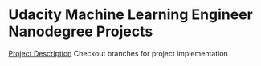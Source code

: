 # Udacity Machine Learning Engineer Nanodegree Projects

[Project Description](https://github.com/udacity/machine-learning)
Checkout branches for project implementation
